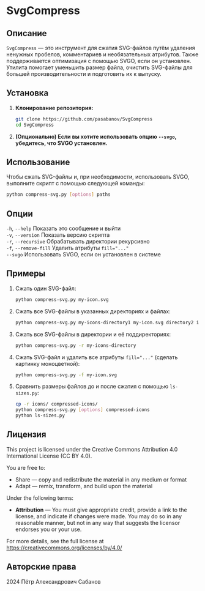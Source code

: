 # SvgCompress

## Описание

`SvgCompress` — это инструмент для сжатия SVG-файлов путём удаления ненужных пробелов, комментариев и необязательных атрибутов. Также поддерживается оптимизация с помощью SVGO, если он установлен. Утилита помогает уменьшить размер файла, очистить SVG-файлы для большей производительности и подготовить их к выпуску.

## Установка

1. **Клонирование репозитория:**

    ```sh
    git clone https://github.com/pasabanov/SvgCompress
    cd SvgCompress
    ```

2. **(Опционально) Если вы хотите использовать опцию `--svgo`, убедитесь, что SVGO установлен.**

## Использование

Чтобы сжать SVG-файлы и, при необходимости, использовать SVGO, выполните скрипт с помощью следующей команды:

```sh
python compress-svg.py [options] paths
```

## Опции

`-h`, `--help` Показать это сообщение и выйти  
`-v`, `--version` Показать версию скрипта  
`-r`, `--recursive` Обрабатывать директории рекурсивно  
`-f`, `--remove-fill` Удалить атрибуты `fill="..."`   
`--svgo` Использовать SVGO, если он установлен в системе

## Примеры
1. Сжать один SVG-файл:
    ```sh
    python compress-svg.py my-icon.svg
    ```
2. Сжать все SVG-файлы в указанных директориях и файлах:
    ```sh
    python compress-svg.py my-icons-directory1 my-icon.svg directory2 icon2.svg
    ```
3. Сжать все SVG-файлы в директории и её поддиректориях:
    ```sh
    python compress-svg.py -r my-icons-directory
   ```
4. Сжать SVG-файл и удалить все атрибуты `fill="..."` (сделать картинку моноцветной):
    ```sh
    python compress-svg.py -f my-icon.svg
    ```
5. Сравнить размеры файлов до и после сжатия с помощью `ls-sizes.py`:
    ```sh
    cp -r icons/ compressed-icons/
    python compress-svg.py [options] compressed-icons
    python ls-sizes.py
    ```

## Лицензия

This project is licensed under the Creative Commons Attribution 4.0 International License (CC BY 4.0).

You are free to:
- Share — copy and redistribute the material in any medium or format
- Adapt — remix, transform, and build upon the material

Under the following terms:
- **Attribution** — You must give appropriate credit, provide a link to the license, and indicate if changes were made. You may do so in any reasonable manner, but not in any way that suggests the licensor endorses you or your use.

For more details, see the full license at https://creativecommons.org/licenses/by/4.0/

## Авторские права
2024 Пётр Александрович Сабанов
